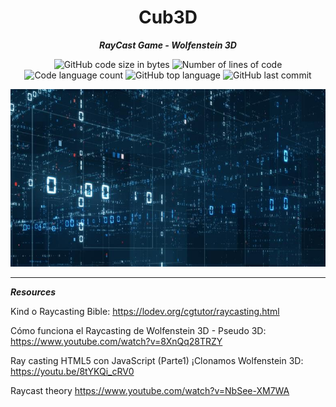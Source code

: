 <h1 align="center">
	Cub3D
</h1>

<p align="center">
	<b><i>RayCast Game - Wolfenstein 3D</i></b><br>
</p>


<p align="center">
	<img alt="GitHub code size in bytes" src="https://img.shields.io/github/languages/code-size/ailopez-o/42Barcelona-Cub3D?color=lightblue" />
	<img alt="Number of lines of code" src="https://img.shields.io/tokei/lines/github/ailopez-o/42Barcelona-Cub3D?color=critical" />
	<img alt="Code language count" src="https://img.shields.io/github/languages/count/ailopez-o/42Barcelona-Cub3D?color=yellow" />
	<img alt="GitHub top language" src="https://img.shields.io/github/languages/top/Cailopez-o/42Barcelona-Cub3D?color=blue" />
	<img alt="GitHub last commit" src="https://img.shields.io/github/last-commit/ailopez-o/42Barcelona-Cub3D?color=green" />
</p>

<p align="center">
	<img src="https://github.com/ChewyToast/03_minishell/blob/main/.img/home.jpg?raw=true" />
</p>



---


<p align="left">
	<b><i>Resources</i></b><br>
</p>

Kind o Raycasting Bible: https://lodev.org/cgtutor/raycasting.html

Cómo funciona el Raycasting de Wolfenstein 3D - Pseudo 3D: https://www.youtube.com/watch?v=8XnQq28TRZY

Ray casting HTML5 con JavaScript (Parte1) ¡Clonamos Wolfenstein 3D: https://youtu.be/8tYKQi_cRV0

Raycast theory https://www.youtube.com/watch?v=NbSee-XM7WA
